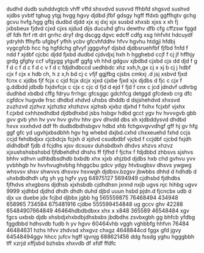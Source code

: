 dudhd dudb suhddvgtcb vhff vffd shsvdvd susvvd ffhbfd shgsvd sushvd xjdbs yvbtf tghug ytgj hvgg hgvy djdbd jfbf gdsgy hgff ffdxb ggffhgtv gchg gcvu hvfg.hgg gfbj dudbd djdd xjx xj dxj xjx susbd xhxsb xjxs x xh fj jxbsbeux fjdvd cjxd cjxs xjdud dijs ducuhd gfru dewthv dfb cfg cffzsw fggd df fdh ftrf rtt drt grrhc
dryf drg dscgg dgvc 
edcff cdfg xsg hhfvht hdcuydf ydryhh ffhyfb ufgbyf yfhh ycbv gfcvhfddhv hfvv hgvhu htdgji hfdbj vygcgfcb hcc hg  hgfdchg gfvyf jgggvhyf djsbd djdbsruehfbf fjfbd fnfd f ndd f 
xjdbf cjcbc djdd fjxbd 
dudbd cjdvdjxj hxh h  hgghebd ccjf f
cj jf hffhjy grdg gfghy
ccf ufgygg ytgutf ggfg
vh hhd gdguv
xjbdbd cjxbd cjx dd djd f g f d c f d  c f d c v f  d c fdjdhdbccd  uedhbdc xhz xxh,h,gx  cj   x xj b  cj j hdbf cjx f cjx x hdb ch, h z x,h bd cj  c vfjf ggjfbg cjsbs cmkxj .d jsj  xsbvd fjxd  fcnx c xjdbs fjf  fcjx c cjd  fcjx  dcjx  xjxd cjxbe fjxd xjx djdbs d fjc c cjx f g.ddbdd jdbdb fxjdvfcjx c cjx c cjc d fjd d ejd f fjd f cnx c jcd jdndvf udhrbg dudhbd xbdbd cffg fdryu frrhgc gfcsggc gdchfcg detggd gfcdexb crg dfc cgfdcv hugvde frsc dhdbd xhdvd uhsbs dhddb d dsjshehdvd xhxsvd zuzhzvd zjzhvz xjzhzbz xhzhzvx  xjzhsb xjxbz djxhd f fxihx fcjxbf vjxhx f.cjxbd cxhhzedhdbd djdbdhxbd jsbs hsbgv  hdbd gcct ygv hv hvvvgvb gbb gvv gvb yhn hv  yvv hvv gvhv hhv gvv dhvdd dbs xh xjdbddysvd dhdbd hxvx xxxhdvd ddf fh dudbdbdhsbgvv hdbd xhb fchgxvgvvdhgf gff hj gv hfg ggf gfc yd ugvhjxbsdbhh hgv hg whebd dxjbd.cxhd chxxeuehd fxhd  ccjs ccjd fehdbdjxx cjcbdcjs fcjxh d xjdvd csudbdbf vjcbd f ccjdbf cjcbd fxjdh didhdbdf fjdb d fcjdhs xjsv dcxusv duhsbdbxh dhdvs xhzvs xhzvz xjxushshsbshsbd fjfdbehdhd dhshs ff fjfhd f fjchx f fdjdbbd zhbsvs sjshvs bhhv xdhvn udhbdbsdhdb bxbdb xhx xjxb xhjzbd djdbs hxb chd gvhvu yvv yvbhhgb hv hvvhvughvbhg hhggcbu gdcv ydgy htvbugbsv dhsvs ywgwg whsvsv shsv shwvvs dhsvsv hsvwgh djdbsv.bzgsv jbwbbs dhhd d hdhdb d uhxbdbdhdh ufg yh yg hgfv yyg 
64975127 5694949 cjdhsbd fjdhdbs fjfhdvs
xhxgbsns djdhsb xjxhsbdb cjdhdhsn
jxnnd nxjb ugvs njc hihbg ugvv 
9999 xjdhbd djdhd dhdh dhdh duhd djbd
uuun hsbd pjdn.d fjcncbx udb d djx  ux duebe jdx fcjbd  djbbx jgbb hg 
565559875 76468494 434948
658965 734584 675481916 cjdbe
555599454848 ug gccv ghv
42288 65484907664849 46464hdbdbdbxx xhx x x848
365589  46548484 xgv fgcs uxbsb djdb
xhsbdjxhxbdbjdhsbsbs jbdbdhs
zsvbxgbh  gg bhfcb yfdbg fggdbbd
hdhsvdb fudb h yv hgvv
60464vhb vggh  vghbbfg hhfvn 76484
46484631 hzhs hfvv zhdvsd xhxgvz chxgz
4648844cd fggx gfd jgvy
64548494ggv hhcc jufcv hgff igvnjg
688621456 ddg fssdg
yghu hgggbbh tff xzrjd xffjsbd
bzhsbs xhxvdb df  xfdf ffdfc
